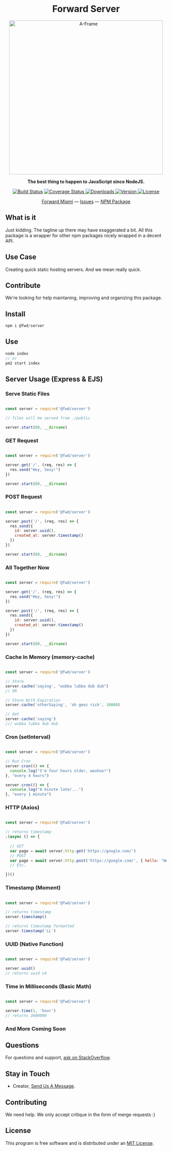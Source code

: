 <h1 align="center">Forward Server</h1>

<p align="center"><a href="https://aframe.io" target="_blank"><img width="480" alt="A-Frame" src="https://images.unsplash.com/photo-1558494949-ef010cbdcc31?ixlib=rb-1.2.1&ixid=eyJhcHBfaWQiOjEyMDd9&auto=format&fit=crop&w=2391&q=80"></a></p>

<p align="center"><b>The best thing to happen to JavaScript since NodeJS.</b></p>

<p align="center">
  <a href="https://travis-ci.org/aframevr/aframe"><img src="https://img.shields.io/travis/aframevr/aframe.svg?style=flat-square" alt="Build Status"></a>
  <a href="https://codecov.io/gh/aframevr/aframe">
    <img src="https://codecov.io/gh/aframevr/aframe/branch/master/graph/badge.svg" alt="Coverage Status">
  </a>
  <a href="https://npmjs.org/package/aframe">
    <img src="https://img.shields.io/npm/dt/aframe.svg?style=flat-square" alt="Downloads">
  </a>
  <a href="https://npmjs.org/package/aframe">
    <img src="https://img.shields.io/npm/v/aframe.svg?style=flat-square" alt="Version">
  </a>
  <a href="https://npmjs.com/package/aframe">
    <img src="https://img.shields.io/npm/l/aframe.svg?style=flat-square" alt="License"></a>
  </a>
</p>

<div align="center">
  <a href="https://forward.miami">Forward Miami</a>
  &mdash;
  <a href="https://github.com/fwdmiami/server/issues">Issues</a>
  &mdash;
  <a href="https://www.npmjs.com/package/@fwd/server">NPM Package</a>
</div>

## What is it

<p>Just kidding. The tagline up there may have exaggerated a bit. All this package is a wrapper for other npm packages nicely wrapped in a decent API.</p>

## Use Case

Creating quick static hosting servers. And we mean really quick. 

## Contribute

We're looking for help maintaning, improving and organizing this package. 


## Install

```javascript
npm i @fwd/server
```

## Use

```javascript
node index
// or
pm2 start index
```


## Server Usage (Express & EJS)


### Serve Static Files

```javascript

const server = require('@fwd/server')

// files will be served from ./public

server.start(80, __dirname)

```

### GET Request

```javascript

const server = require('@fwd/server')

server.get('/', (req, res) => {
  res.send("Hey, Sexy!")
})

server.start(80, __dirname)

```


### POST Request

```javascript

const server = require('@fwd/server')

server.post('/', (req, res) => {
  res.send({
    id: server.uuid(),
    created_at: server.timestamp()
  })
})

server.start(80, __dirname)

```

### All Together Now

```javascript

const server = require('@fwd/server')

server.get('/', (req, res) => {
  res.send("Hey, Sexy!")
})

server.post('/', (req, res) => {
  res.send({
    id: server.uuid(),
    created_at: server.timestamp()
  })
})

server.start(80, __dirname)


```

### Cache In Memory (memory-cache)

```javascript

const server = require('@fwd/server')

// Store
server.cache('saying', "wubba lubba dub dub")
// OR

// Store With Expiration
server.cache('otherSaying', 'oh geez rick', 10000)

// Get
server.cache('saying')
/// wubba lubba dub dub


```

### Cron (setInterval)

```javascript

const server = require('@fwd/server')

// Run Cron
server.cron(() => {
  console.log("I'm four hours older, woohoo!")
}, "every 4 hours")

server.cron(() => {
  console.log("A minute later...")
}, "every 1 minute")

```

### HTTP (Axios)

```javascript

const server = require('@fwd/server')

// returns timestamp
;(async () => {
  
  // GET
  var page = await server.http.get('https://google.com/')
  // POST
  var page = await server.http.post('https://google.com/', { hello: "World" })
  // Etc.

})()

```


### Timestamp (Moment)

```javascript

const server = require('@fwd/server')

// returns timestamp
server.timestamp()

// returns timestamp formatted
server.timestamp('LL')

```


### UUID (Native Function)

```javascript

const server = require('@fwd/server')

server.uuid()
// returns uuid v4

```

### Time in Milliseconds (Basic Math)

```javascript

const server = require('@fwd/server')

server.time(1, 'hour')
// returns 3600000

```

### And More Coming Soon

## Questions

For questions and support, [ask on StackOverflow](https://stackoverflow.com/questions/ask/?tags=fwd-server).

## Stay in Touch

- Creator, [Send Us A Message](https://forward.miami).

## Contributing

We need help. We only accept critique in the form of merge requests :)

## License

This program is free software and is distributed under an [MIT License](LICENSE).